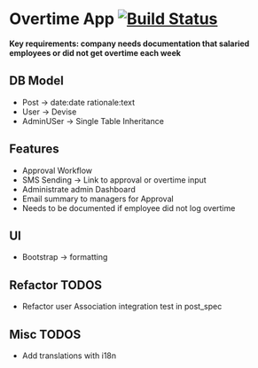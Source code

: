 # Overtime App [![Build Status](https://travis-ci.org/kevinegstorf/overtime.svg?branch=master)](https://travis-ci.org/kevinegstorf/overtime)
 
**Key requirements: company needs documentation that salaried employees or did not get overtime each week**

## DB Model
- Post -> date:date rationale:text
- User -> Devise
- AdminUSer -> Single Table Inheritance

## Features
- Approval Workflow
- SMS Sending -> Link to approval or overtime input
- Administrate admin Dashboard
- Email summary to managers for Approval
- Needs to be documented if employee did not log overtime

## UI
- Bootstrap -> formatting

## Refactor TODOS
- Refactor user Association integration test in post_spec

## Misc TODOS
- Add translations with i18n